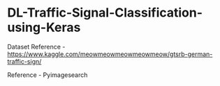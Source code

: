 # DL-Traffic-Signal-Classification-using-Keras
Dataset Reference - https://www.kaggle.com/meowmeowmeowmeowmeow/gtsrb-german-traffic-sign/

Reference - Pyimagesearch
